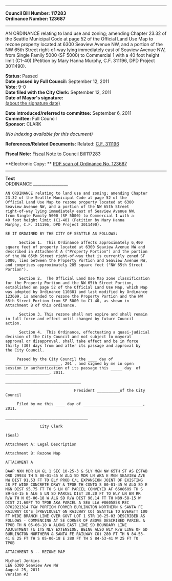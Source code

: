 * * * * *  
  
**Council Bill Number: [](#h0)[](#h2)117283**   
**Ordinance Number: 123687**  
  
* * * * *  
  
AN ORDINANCE relating to land use and zoning; amending Chapter 23.32 of the Seattle Municipal Code at page 52 of the Official Land Use Map to rezone property located at 6300 Seaview Avenue NW, and a portion of the NW 65th Street right-of-way lying immediately east of Seaview Avenue NW, from Single Family 5000 (SF 5000) to Commercial 1 with a 40 foot height limit (C1-40) (Petition by Mary Hanna Murphy, C.F. 311196, DPD Project 3011490).  
  
**Status:** Passed   
**Date passed by Full Council:** September 12, 2011   
**Vote:** 9-0   
**Date filed with the City Clerk:** September 12, 2011   
**Date of Mayor's signature:**   
[(about the signature date)](/~public/approvaldate.htm)   
  
  
**Date introduced/referred to committee:** September 6, 2011   
**Committee:** Full Council   
**Sponsor:** CLARK   
  
*(No indexing available for this document)*  
  
**References/Related Documents:** Related: [C.F. 311196](http://clerk.seattle.gov/~scripts/nph-brs.exe?s1=&s3=311196&s2=&s4=&Sect4=AND&l=20&Sect2=THESON&Sect3=PLURON&Sect5=CFCF1&Sect6=HITOFF&d=CFCF&p=1&u=/~public/cfcf1.htm&r=1&f=G)  
  
**Fiscal Note:** [Fiscal Note to Council Bill](http://clerk.seattle.gov/~public/fnote/117283.htm)[](#h1)[](#h3)117283  
  
**Electronic Copy: ** [PDF scan of Ordinance No. 123687](/~archives/Ordinances/Ord_123687.pdf)  
  
* * * * *  
  
**Text**  
    ORDINANCE _________________  
  
    AN ORDINANCE relating to land use and zoning; amending Chapter  
    23.32 of the Seattle Municipal Code at page 52 of the  
    Official Land Use Map to rezone property located at 6300  
    Seaview Avenue NW, and a portion of the NW 65th Street  
    right-of-way lying immediately east of Seaview Avenue NW,  
    from Single Family 5000 (SF 5000) to Commercial 1 with a  
    40 foot height limit (C1-40) (Petition by Mary Hanna  
    Murphy, C.F. 311196, DPD Project 3011490).  
  
    BE IT ORDAINED BY THE CITY OF SEATTLE AS FOLLOWS:  
  
          Section 1.  This Ordinance affects approximately 6,400  
    square feet of property located at 6300 Seaview Avenue NW and  
    described in Attachment A ("Property Portion") and the portion  
    of the NW 65th Street right-of-way that is currently zoned SF  
    5000, lies between the Property Portion and Seaview Avenue NW,  
    and comprises approximately 285 square feet ("NW 65th Street  
    Portion").  
  
          Section 2.  The Official Land Use Map zone classification  
    for the Property Portion and the NW 65th Street Portion,  
    established on page 52 of the Official Land Use Map, which Map  
    was adopted by Ordinance 110381 and last modified by Ordinance  
    123609, is amended to rezone the Property Portion and the NW  
    65th Street Portion from SF 5000 to C1-40, as shown in  
    Attachment B of this ordinance.  
  
          Section 3. This rezone shall not expire and shall remain  
    in full force and effect until changed by future Council  
    action.  
  
          Section 4.  This Ordinance, effectuating a quasi-judicial  
    decision of the City Council and not subject to mayoral  
    approval or disapproval, shall take effect and be in force  
    thirty (30) days from and after its passage and approval by  
    the City Council.  
  
         Passed by the City Council the ____ day of  
    ________________________, 201`, and signed by me in open  
    session in authentication of its passage this _____ day  of  
    ___________________, 2011.  
  
    _________________________________  
  
                                  President __________of the City  
    Council  
  
         Filed by me this ____ day of __________________________,  
    2011.  
  
    ____________________________________  
  
                   City Clerk  
  
    (Seal)  
  
    Attachment A: Legal Description  
  
    Attachment B: Rezone Map  
  
    ATTACHMENT A  
  
    BAAP NXN MDR LN GL 1 SEC 10-25-3 & SLY MGN NW 65TH ST AS ESTAB  
    ORD 29934 TH S 00-01-45 W ALG SD MDR LN AKA E MGN SEAVIEW AVE  
    NW DIST 91.53 FT TO ELY PROD C/L EXPANSION JOINT OF EXISTING  
    28 FT WIDE CONCRETE DRWY & TPOB TH CONTG S 00-01-45 W ALG SD E  
    MGN DIST 95.75 FT TO S LN OF PARCEL CONVEYED AF 6608609 TH S  
    89-58-15 E ALG S LN SD PARCEL DIST 30.20 FT TO WLY LN BN RR  
    R/W TH N 05-06-18 W ALG SD R/W DIST 96.14 FT TH N89-58-15 W  
    DIST 21.60FT TO TPOB AKA PARCEL A SEA LLA #8605858 REC  
    8702021314 TGW PORTION FORMER BURLINGTON NORTHERN & SANTA FE  
    RAILWAY CO'S (PREVIOUSLY GN RAILWAY CO) SEATTLE TO EVERETT 100  
    FT WIDE BRANCH LINE OVER GOVT LOT 1 STR 10-25-03 DESCRIBED AS  
    FOLLOWS - COMMENCING AT SE CORNER OF ABOVE DESCRIBED PARCEL &  
    TPOB TH N 05-06-18 W ALONG EAST LINE SD BOUNDARY LINE  
    ADJUSTMENT (& ITS NLY EXTENSION, BEING ALSO WLY R/W LINE OF SD  
    BURLINGTON NORTHERN & SANTA FE RAILWAY CO) 280 FT TH N 84-53-  
    41 E 25 FT TH S 05-06-18 E 280 FT TH S 84-53-41 W 25 FT TO  
    TPOB  
  
    ATTACHMENT B -- REZONE MAP  
  
    Michael Jenkins  
    LEG 6300 Seaview Ave NW  
    August 25, 2011  
    Version #3  

